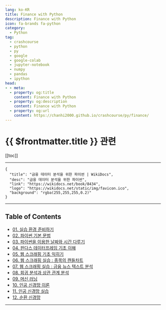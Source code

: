 ```yaml
---
lang: ko-KR
title: Finance with Python
description: Finance with Python
icon: fa-brands fa-python
category:
  - Python
tag: 
  - crashcourse
  - python
  - py
  - google
  - google-colab
  - jupyter-notebook
  - numpy
  - pandas
  - ipython
head:
- - meta:
  - property: og:title
    content: Finance with Python
  - property: og:description
    content: Finance with Python
  - property: og:url
    content: https://chanhi2000.github.io/crashcourse/py/finance/
---
```


# {{ $frontmatter.title }} 관련

[[toc]]

---

```component VPCard
{
  "title": "금융 데이터 분석을 위한 파이썬 | WikiDocs",
  "desc": "금융 데이터 분석을 위한 파이썬",
  "link": "https://wikidocs.net/book/8434",
  "logo": "https://wikidocs.net/static/img/favicon.ico",
  "background": "rgba(255,255,255,0.2)"
}
```

---

## Table of Contents

- [01. 실습 환경 준비하기](01.md)
- [02. 파이썬 기본 문법](02.md)
- [03. 파이썬을 이용한 날짜와 시간 다루기](03.md)
- [04. 판다스 데이터프레임 기초 이해](04.md)
- [05. 웹 스크래핑 기초 익히기](05.md)
- [06. 웹 스크래핑 실습 : 종목의 캔들차트](06.md)
- [07. 웹 스크래핑 실습 : 금융 뉴스 텍스트 분석](07.md)
- [08. 회귀 분석과 상관 관계 분석](08.md)
- [09. 머신 러닝](09.md)
- [10. 인공 신경망 이론](10.md)
- [11. 인공 신경망 실습](11.md)
- [12. 순환 신경망](12.md)

---
